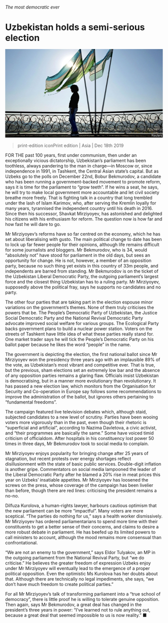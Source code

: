 ###### The most democratic ever

# Uzbekistan holds a semi-serious election 

![image](images/20191221_ASP003_0.jpg) 

> print-edition iconPrint edition | Asia | Dec 18th 2019 

FOR THE past 100 years, first under communism, then under an exceptionally vicious dictatorship, Uzbekistan’s parliament has been toothless, always pandering to the man in charge—in Moscow or, since independence in 1991, in Tashkent, the Central Asian state’s capital. But as Uzbeks go to the polls on December 22nd, Bobur Bekmurodov, a candidate who has been running a government-backed movement to promote reform, says it is time for the parliament to “grow teeth”. If he wins a seat, he says, he will try to make local government more accountable and let civil society breathe more freely. That is fighting talk in a country that long trembled under the lash of Islam Karimov, who, after serving the Kremlin loyally for many years, tyrannised the independent country until his death in 2016. Since then his successor, Shavkat Mirziyoyev, has astonished and delighted his citizens with his enthusiasm for reform. The question now is how far and how fast he will dare to go. 

Mr Mirziyoyev’s reforms have so far centred on the economy, which he has set about liberalising with gusto. The main political change to date has been to lock up far fewer people for their opinions, although life remains difficult for some journalists and bloggers. Mr Bekmurodov, who is 34, would “absolutely not” have stood for parliament in the old days, but sees an opportunity for change. He is not, however, a member of an opposition party, because no such thing yet exists in this country of 33m people, and independents are barred from standing. Mr Bekmurodov is on the ticket of the Uzbekistan Liberal Democratic Party, the outgoing parliament’s largest force and the closest thing Uzbekistan has to a ruling party. Mr Mirziyoyev, supposedly above the political fray, says he supports no candidates and no party. 

The other four parties that are taking part in the election espouse minor variations on the government’s themes. None of them truly criticises the powers that be. The People’s Democratic Party of Uzbekistan, the Justice Social Democratic Party and the National Revival Democratic Party advocate improved social welfare for various groups. The Ecological Party backs government plans to build a nuclear power station. Voters on the streets of Tashkent have little idea of what these parties really stand for. One market trader says he will tick the People’s Democratic Party on his ballot paper because he likes the word “people” in the name. 

The government is depicting the election, the first national ballot since Mr Mirziyoyev won the presidency three years ago with an implausible 89% of the vote, as Uzbekistan’s most vibrant and competitive ever. That is true, but the previous, sham elections set an extremely low bar and the absence of any opposition parties remains a glaring flaw. Officials insist Uzbekistan is democratising, but in a manner more evolutionary than revolutionary. It has passed a new election law, which monitors from the Organisation for Security and Co-operation in Europe say follows some recommendations to improve the administration of the ballot, but ignores others pertaining to “fundamental freedoms”. 

The campaign featured live television debates which, although staid, subjected candidates to a new level of scrutiny. Parties have been wooing voters more vigorously than in the past, even though their rhetoric is “superficial and artificial”, according to Nazima Davletova, a civic activist, and “their programmes are basically the same.” Some have voiced timid criticism of officialdom. After hospitals in his constituency lost power 50 times in three days, Mr Bekmurodov took to social media to complain. 

Mr Mirziyoyev enjoys popularity for bringing change after 25 years of stagnation, but recent protests over energy shortages reflect disillusionment with the state of basic public services. Double-digit inflation is another gripe. Commentators on social media lampooned the leader of the Liberal Democratic Party after he blamed a 20% rise in meat prices this year on Uzbeks’ insatiable appetites. Mr Mirziyoyev has loosened the screws on the press, whose coverage of the campaign has been livelier than before, though there are red lines: criticising the president remains a no-no. 

Dilfuza Kurolova, a human-rights lawyer, harbours cautious optimism that the new parliament can be more “impactful”. Many voters are more sceptical. “The parties do nothing for us,” says a health worker dismissively. Mr Mirziyoyev has ordered parliamentarians to spend more time with their constituents to get a better sense of their concerns, and claims to desire a more robust debate in parliament. He has beefed up its limited powers to call ministers to account, although the mood remains more consensual than confrontational. 

“We are not an enemy to the government,” says Eldor Tulyakov, an MP in the outgoing parliament from the National Revival Party, but “we do criticise.” He believes the greater freedom of expression Uzbeks enjoy under Mr Mirziyoyev will eventually lead to the emergence of a proper political opposition. Even the optimistic Ms Kurolova has her doubts about that. Although there are technically no legal impediments, she says, “we don’t have much freedom to create political parties.” 

For all Mr Mirziyoyev’s talk of transforming parliament into a “true school of democracy”, there is little proof he is willing to tolerate genuine opposition. Then again, says Mr Bekmurodov, a great deal has changed in the president’s three years in power: “I’ve learned not to rule anything out, because a great deal that seemed impossible to us is now reality.” ■ 

